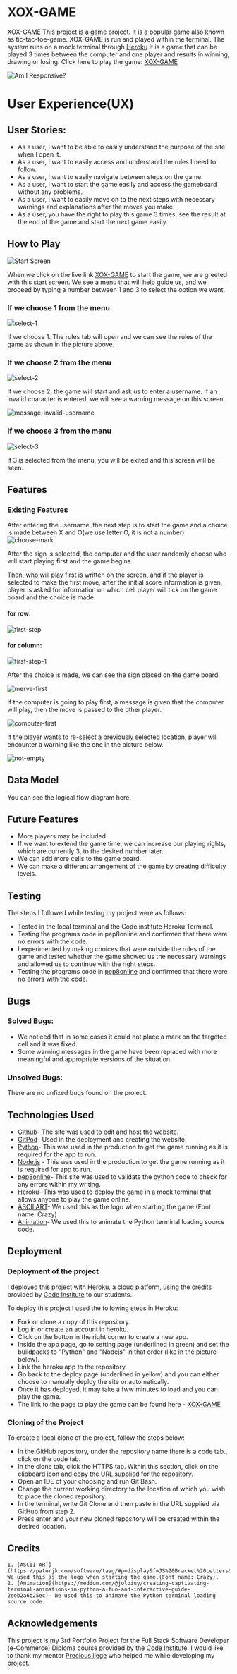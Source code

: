  # XOX-GAME
 [XOX-GAME](https://tic-tac-toe-game-merve-f793c47a141b.herokuapp.com/) This project is a game project. It is a popular game also known as tic-tac-toe-game. XOX-GAME is run and played within the terminal. The system runs on a mock terminal through [Heroku](https://id.heroku.com/login) It is a game that can be played 3 times between the computer and one player and results in winning, drawing or losing.
 Click here to play the game: [XOX-GAME](https://tic-tac-toe-game-merve-f793c47a141b.herokuapp.com/)

 ![Am I Responsive?](images/XOX-GAME-responsive.png)

 # User Experience(UX)

 ## User Stories:

   * As a user, I want to be able to easily understand the purpose of the site when I open it.
   * As a user, I want to easily access and understand the rules I need to follow.
   * As a user, I want to easily navigate between steps on the game.
   * As a user, I want to start the game easily and access the gameboard without any problems.
   * As a user, I want to easily move on to the next steps with necessary warnings and explanations after the moves you make.
   * As a user, you have the right to play this game 3 times, see the result at the end of the game and start the next game easily.

## How to Play

![Start Screen](images/start-screen.png)

When we click on the live link [XOX-GAME](https://tic-tac-toe-game-merve-f793c47a141b.herokuapp.com/) to start the game, we are greeted with this start screen. We see a menu that will help guide us, and we proceed by typing a number between 1 and 3 to select the option we want.

 ### If we choose 1 from the menu

 ![select-1](images/Select-1.png)

If we choose 1. The rules tab will open and we can see the rules of the game as shown in the picture above.

### If we choose 2 from the menu

 ![select-2](images/select-2.png)

If we choose 2, the game will start and ask us to enter a username. If an invalid character is entered, we will see a warning message on this screen.

![message-invalid-username](images/select-2-1.png)

### If we choose 3 from the menu

![select-3](images/select-3.png)

If 3 is selected from the menu, you will be exited and this screen will be seen.

## Features

### Existing Features

After entering the username, the next step is to start the game and a choice is made between X and O(we use letter O, it is not a number)
![choose-mark](images/choose-mark.png)

After the sign is selected, the computer and the user randomly choose who will start playing first and the game begins.

Then, who will play first is written on the screen, and if the player is selected to make the first move, after the initial score information is given, player is asked for information on which cell player will tick on the game board and the choice is made.

#### for row:

![first-step](images/first-step.png)

#### for column:

![first-step-1](images/first-step-1.png)

After the choice is made, we can see the sign placed on the game board.

![merve-first](images/merve-first.png)

If the computer is going to play first, a message is given that the computer will play, then the move is passed to the other player.

![computer-first](images/computer-first.png)

If the player wants to re-select a previously selected location, player will encounter a warning like the one in the picture below.

![not-empty](images/not-empty.png)

## Data Model
You can see the logical flow diagram here.

## Future Features

  * More players may be included.
  * If we want to extend the game time, we can increase our playing rights, which are currently 3, to the desired number later.
  * We can add more cells to the game board.
  * We can make a different arrangement of the game by creating difficulty levels.

## Testing

The steps I followed while testing my project were as follows:
  * Tested in the local terminal and the Code institute Heroku Terminal.
  * Testing the programs code in pep8online and confirmed that there were no errors with the code.
  * I experimented by making choices that were outside the rules of the game and tested whether the game showed us the necessary warnings and allowed us to continue with the right steps.
  * Testing the programs code in [pep8online]() and confirmed that there were no errors with the code.

## Bugs

### Solved Bugs:

  * We noticed that in some cases it could not place a mark on the targeted cell and it was fixed.
  * Some warning messages in the game have been replaced with more meaningful and appropriate versions of the situation.

### Unsolved Bugs:

There are no unfixed bugs found on the project.

## Technologies Used

  * [Github](https://github.com/)- The site was used to edit and host the website.
  * [GitPod](https://gitpod.io/projects)- Used in the deployment and creating the website.
  * [Python](https://www.python.org/)- This was used in the production to get the game running as it is required for the app to run.
  * [Node.js](https://nodejs.org/en/) - This was used in the production to get the game running as it is required for app to run.
  * [pep8online]()- This site was used to validate the python code to check for any errors within my writing.
  * [Heroku](https://id.heroku.com/login)- This was used to deploy the game in a mock terminal that allows anyone to play the game online.
  * [ASCII ART](https://patorjk.com/software/taag/#p=display&f=JS%20Bracket%20Letters&t=XOX)- We used this as the logo when starting the game.(Font name: Crazy)
  * [Animation](https://medium.com/@joloiuy/creating-captivating-terminal-animations-in-python-a-fun-and-interactive-guide-2eeb2a6b25ec)- We used this to animate the Python terminal loading source code.

## Deployment

### Deployment of the project

I deployed this project with [Heroku](https://id.heroku.com/login), a cloud platform, using the credits provided by [Code Institute](https://codeinstitute.net/se/) to our students.

To deploy this project I used the following steps in Heroku:
  * Fork or clone a copy of this repository.
  * Log in or create an account in heroku.
  * Click on the button in the right corner to create a new app.
  * Inside the app page, go to setting page (underlined in green) and set the buildpacks to "Python" and "Nodejs" in that order (like in the picture below).
  * Link the heroku app to the repository.
  * Go back to the deploy page (underlined in yellow) and you can either choose to manually deploy the site or automatically.
  * Once it has deployed, it may take a fww minutes to load and you can play the game.
  * The link to the page to play the game can be found here - [XOX-GAME](https://tic-tac-toe-game-merve-f793c47a141b.herokuapp.com/)


  ### Cloning of the Project

  To create a local clone of the project, follow the steps below:
  
  * In the GitHub repository, under the repository name there is a code tab., click on the code tab.
  * In the clone tab, click the HTTPS tab. Within this section, click on the clipboard icon and copy the URL supplied for the repository.
  * Open an IDE of your choosing and run Git Bash.
  * Change the current working directory to the location of which you wish to place the cloned repository.
  * In the terminal, write Git Clone and then paste in the URL supplied via GitHub from step 2.
  * Press enter and your new cloned repository will be created within the desired location.
  ## Credits 
    1. [ASCII ART](https://patorjk.com/software/taag/#p=display&f=JS%20Bracket%20Letters&t=XOX)- We used this as the logo when starting the game.(Font name: Crazy).
    2. [Animation](https://medium.com/@joloiuy/creating-captivating-terminal-animations-in-python-a-fun-and-interactive-guide-2eeb2a6b25ec)- We used this to animate the Python terminal loading source code.

## Acknowledgements

This project is my 3rd Portfolio Project for the Full Stack Software Developer (e-Commerce) Diploma course provided by the [Code Institute](https://codeinstitute.net/se/).
I would like to thank my mentor [Precious ljege](https://www.linkedin.com/in/precious-ijege-908a00168/) who helped me while developing my project.


